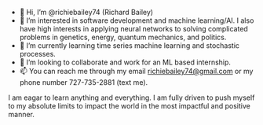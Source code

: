 - 👋 Hi, I’m @richiebailey74 (Richard Bailey)
- 👀 I’m interested in software development and machine learning/AI. I also have high interests in applying neural networks to solving complicated problems in genetics, energy, quantum mechanics, and politics.
- 🌱 I’m currently learning time series machine learning and stochastic processes.
- 💞️ I’m looking to collaborate and work for an ML based internship.
- 📫 You can reach me through my email richiebailey74@gmail.com or my phone number 727-735-2881 (text me).


I am eagar to learn anything and everything. I am fully driven to push myself to my absolute limits to impact the world in the most impactful and positive manner.
